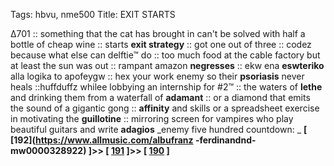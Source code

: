 Tags: hbvu, nme500
Title: EXIT STARTS
  
∆701 :: something that the cat has brought in can't be solved with half a bottle of cheap wine :: starts **exit strategy** :: got one out of three :: codez because what else can delftie™ do :: too much food at the cable factory but at least the sun was out :: rampant amazon **negresses** :: ekw ena **eswteriko** alla logika to apofeygw :: hex your work enemy so their **psoriasis** never heals  ::huffduffz whilee lobbying an internship for #2™ :: the waters of **lethe** and drinking them from a waterfall of **adamant** :: or a diamond that emits the sound of a gigantic gong :: **affinity** and skills or a spreadsheet exercise in motivating the **guillotine** :: mirroring screen for vampires who play beautiful guitars and write **adagios**
_enemy five hundred countdown: _  **[ [192](https://www.allmusic.com/albufranz -ferdinandnd-mw0000328922) ]>> [ [191](https://www.allmusic.com/album/elastica-mw0000124299) ]>> [ [190](https://www.allmusic.com/album/the-piper-at-the-gates-of-dawn-mw0000191309) ]**  
